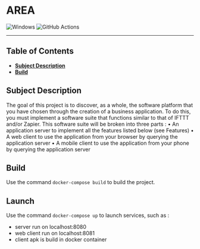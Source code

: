 # **AREA**

![Windows](https://img.shields.io/badge/Windows-0078D6?style=for-the-badge&logo=windows&logoColor=white)  ![GitHub Actions](https://img.shields.io/badge/github%20actions-%232671E5.svg?style=for-the-badge&logo=githubactions&logoColor=white)

***

## **Table of Contents**

- [**Subject Description**](#subject-description)
- [**Build**](#build)

## **Subject Description**

The goal of this project is to discover, as a whole, the software platform that you have chosen through the creation of a business application.
To do this, you must implement a software suite that functions similar to that of IFTTT and/or Zapier.
This software suite will be broken into three parts :
• An application server to implement all the features listed below (see Features)
• A web client to use the application from your browser by querying the application server
• A mobile client to use the application from your phone by querying the application server


## Build
Use the command `docker-compose build` to build the project.

## Launch
Use the command `docker-compose up` to launch services, such as :
- server run on localhost:8080
- web client run on localhost:8081
- client apk is build in docker container

